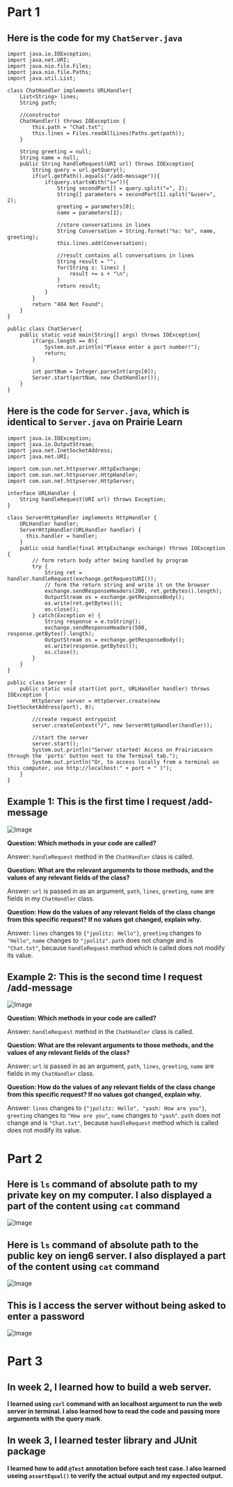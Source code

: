 # Part 1
## **Here is the code for my `ChatServer.java`**
```
import java.io.IOException;
import java.net.URI;
import java.nio.file.Files;
import java.nio.file.Paths;
import java.util.List;

class ChatHandler implements URLHandler{
    List<String> lines;
    String path;

    //constructor
    ChatHandler() throws IOException {
        this.path = "Chat.txt";
        this.lines = Files.readAllLines(Paths.get(path));
    }

    String greeting = null;
    String name = null;
    public String handleRequest(URI url) throws IOException{
        String query = url.getQuery();
        if(url.getPath().equals("/add-message")){
            if(query.startsWith("s=")){
                String secondPart[] = query.split("=", 2);
                String[] parameters = secondPart[1].split("&user=", 2);
                greeting = parameters[0];
                name = parameters[1];

                //store conversations in lines
                String Conversation = String.format("%s: %s", name, greeting);  
                this.lines.add(Conversation);

                //result contains all conversations in lines
                String result = "";
                for(String s: lines) {
                    result += s + "\n";
                }
                return result;
            }
        }
        return "404 Not Found";
    }
}

public class ChatServer{
    public static void main(String[] args) throws IOException{
        if(args.length == 0){
            System.out.println("Please enter a port number!");
            return;
        }

        int portNum = Integer.parseInt(args[0]);
        Server.start(portNum, new ChatHandler());
    }
}
```
## **Here is the code for `Server.java`, which is identical to `Server.java` on Prairie Learn**

```
import java.io.IOException;
import java.io.OutputStream;
import java.net.InetSocketAddress;
import java.net.URI;

import com.sun.net.httpserver.HttpExchange;
import com.sun.net.httpserver.HttpHandler;
import com.sun.net.httpserver.HttpServer;

interface URLHandler {
    String handleRequest(URI url) throws Exception;
}

class ServerHttpHandler implements HttpHandler {
    URLHandler handler;
    ServerHttpHandler(URLHandler handler) {
      this.handler = handler;
    }
    public void handle(final HttpExchange exchange) throws IOException {
        // form return body after being handled by program
        try {
            String ret = handler.handleRequest(exchange.getRequestURI());
            // form the return string and write it on the browser
            exchange.sendResponseHeaders(200, ret.getBytes().length);
            OutputStream os = exchange.getResponseBody();
            os.write(ret.getBytes());
            os.close();
        } catch(Exception e) {
            String response = e.toString();
            exchange.sendResponseHeaders(500, response.getBytes().length);
            OutputStream os = exchange.getResponseBody();
            os.write(response.getBytes());
            os.close();
        }
    }
}

public class Server {
    public static void start(int port, URLHandler handler) throws IOException {
        HttpServer server = HttpServer.create(new InetSocketAddress(port), 0);

        //create request entrypoint
        server.createContext("/", new ServerHttpHandler(handler));

        //start the server
        server.start();
        System.out.println("Server started! Access on PrairieLearn through the 'ports' button next to the Terminal tab.");
        System.out.println("Or, to access locally from a terminal on this computer, use http://localhost:" + port + " )");
    }
}
```
## **Example 1: This is the first time I request /add-message**
![Image](lab_report_2_test1.png)

**Question: Which methods in your code are called?**

Answer: `handleRequest` method in the `ChatHandler` class is called.

**Question: What are the relevant arguments to those methods, and the values of any relevant fields of the class?**

Answer: `url` is passed in as an argument, `path`, `lines`, `greeting`, `name` are fields in my `ChatHandler` class.

**Question: How do the values of any relevant fields of the class change from this specific request? If no values got changed, explain why.**

Answer: `lines` changes to `{"jpolitz: Hello"}`, `greeting` changes to `"Hello"`, `name` changes to `"jpolitz"`. `path` does not change and is `"Chat.txt"`, because `handleRequest` method which is called does not modify its value.

## **Example 2: This is the second time I request /add-message**
![Image](lab_report_2_test_new.png)

**Question: Which methods in your code are called?**

Answer: `handleRequest` method in the `ChatHandler` class is called.

**Question: What are the relevant arguments to those methods, and the values of any relevant fields of the class?**

Answer: `url` is passed in as an argument, `path`, `lines`, `greeting`, `name` are fields in my `ChatHandler` class.

**Question: How do the values of any relevant fields of the class change from this specific request? If no values got changed, explain why.**

Answer: `lines` changes to `{"jpolitz: Hello", "yash: How are you"}`, `greeting` changes to `"How are you"`, `name` changes to `"yash"`. `path` does not change and is `"Chat.txt"`, because `handleRequest` method which is called does not modify its value.


# Part 2
## **Here is `ls` command of absolute path to my private key on my computer. I also displayed a part of the content using `cat` command**
![Image](lab_report_2_pic1.png)

## **Here is `ls` command of absolute path to the public key on ieng6 server. I also displayed a part of the content using `cat` command**
![Image](lab_report_2_pic2.png)

## **This is I access the server without being asked to enter a password**
![Image](lab_report_2_pic3.png)

# Part 3
## **In week 2, I learned how to build a web server.**
**I learned using `curl` command with an localhost argument to run the web server in terminal. I also learned how to read the code and passing more arguments with the query mark.**

## **In week 3, I learned tester library and JUnit package**
**I learned how to add `@Test` annotation before each test case. I also learned useing `assertEqual()` to verify the actual output and my expected output.**
